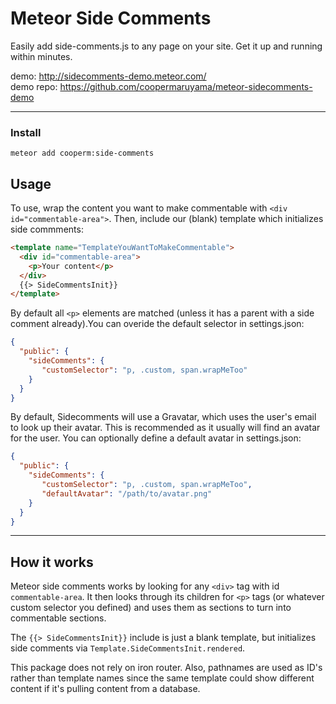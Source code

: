 # Meteor Side Comments

Easily add side-comments.js to any page on your site. Get it up and running
within minutes.

demo: http://sidecomments-demo.meteor.com/  
demo repo: https://github.com/coopermaruyama/meteor-sidecomments-demo

---

### Install

~~~
meteor add cooperm:side-comments
~~~


## Usage
To use, wrap the content you want to make commentable with
`<div id="commentable-area">`. Then, include our (blank) template which
initializes side commments:

~~~html
<template name="TemplateYouWantToMakeCommentable">
  <div id="commentable-area">
    <p>Your content</p>
  </div>
  {{> SideCommentsInit}}
</template>
~~~

By default all `<p>` elements are matched (unless it has a parent with a side comment already).You can overide the default selector in settings.json:

~~~json
{
  "public": {
    "sideComments": {
       "customSelector": "p, .custom, span.wrapMeToo"
    }
  }
}
~~~


By default, Sidecomments will use a Gravatar, which uses the user's email to 
look up their avatar. This is recommended as it usually will find an avatar for
the user. You can optionally define a default avatar in settings.json:

~~~json
{
  "public": {
    "sideComments": {
       "customSelector": "p, .custom, span.wrapMeToo",
       "defaultAvatar": "/path/to/avatar.png"
    }
  }
}
~~~

---

## How it works

Meteor side comments works by looking for any `<div>` tag with id `commentable-area`.
It then looks through its children for `<p>` tags (or whatever custom selector you defined) and uses them as sections to
turn into commentable sections.

The `{{> SideCommentsInit}}` include is just a blank template, but initializes
side comments via `Template.SideCommentsInit.rendered`.

This package does not rely on iron router. Also, pathnames are used as ID's
rather than template names since the same template could show different content
if it's pulling content from a database.
